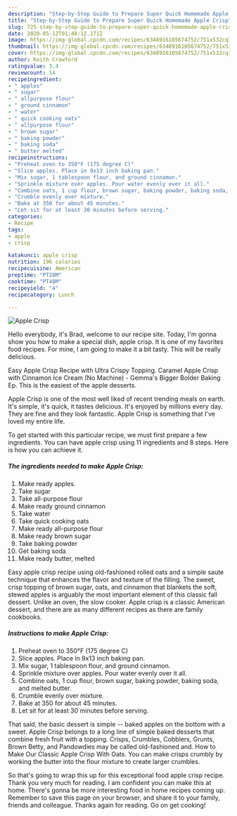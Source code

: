 ```yaml
---
description: "Step-by-Step Guide to Prepare Super Quick Homemade Apple Crisp"
title: "Step-by-Step Guide to Prepare Super Quick Homemade Apple Crisp"
slug: 725-step-by-step-guide-to-prepare-super-quick-homemade-apple-crisp
date: 2020-05-12T01:48:12.171Z
image: https://img-global.cpcdn.com/recipes/6348916105674752/751x532cq70/apple-crisp-recipe-main-photo.jpg
thumbnail: https://img-global.cpcdn.com/recipes/6348916105674752/751x532cq70/apple-crisp-recipe-main-photo.jpg
cover: https://img-global.cpcdn.com/recipes/6348916105674752/751x532cq70/apple-crisp-recipe-main-photo.jpg
author: Keith Crawford
ratingvalue: 3.4
reviewcount: 14
recipeingredient:
- " apples"
- " sugar"
- " allpurpose flour"
- " ground cinnamon"
- " water"
- " quick cooking oats"
- " allpurpose flour"
- " brown sugar"
- " baking powder"
- " baking soda"
- " butter melted"
recipeinstructions:
- "Preheat oven to 350°F (175 degree C)"
- "Slice apples. Place in 9x13 inch baking pan."
- "Mix sugar, 1 tablespoon flour, and ground cinnamon."
- "Sprinkle mixture over apples. Pour water evenly over it all."
- "Combine oats, 1 cup flour, brown sugar, baking powder, baking soda, and melted butter."
- "Crumble evenly over mixture."
- "Bake at 350 for about 45 minutes."
- "Let sit for at least 30 minutes before serving."
categories:
- Recipe
tags:
- apple
- crisp

katakunci: apple crisp 
nutrition: 196 calories
recipecuisine: American
preptime: "PT28M"
cooktime: "PT48M"
recipeyield: "4"
recipecategory: Lunch

---
```



![Apple Crisp](https://img-global.cpcdn.com/recipes/6348916105674752/751x532cq70/apple-crisp-recipe-main-photo.jpg)

Hello everybody, it's Brad, welcome to our recipe site. Today, I'm gonna show you how to make a special dish, apple crisp. It is one of my favorites food recipes. For mine, I am going to make it a bit tasty. This will be really delicious.

Easy Apple Crisp Recipe with Ultra Crispy Topping. Caramel Apple Crisp with Cinnamon Ice Cream (No Machine) - Gemma&#39;s Bigger Bolder Baking Ep. This is the easiest of the apple desserts.

Apple Crisp is one of the most well liked of recent trending meals on earth. It's simple, it's quick, it tastes delicious. It's enjoyed by millions every day. They are fine and they look fantastic. Apple Crisp is something that I've loved my entire life.


To get started with this particular recipe, we must first prepare a few ingredients. You can have apple crisp using 11 ingredients and 8 steps. Here is how you can achieve it.

##### The ingredients needed to make Apple Crisp:

1. Make ready  apples.
1. Take  sugar
1. Take  all-purpose flour
1. Make ready  ground cinnamon
1. Take  water
1. Take  quick cooking oats
1. Make ready  all-purpose flour
1. Make ready  brown sugar
1. Take  baking powder
1. Get  baking soda
1. Make ready  butter, melted


Easy apple crisp recipe using old-fashioned rolled oats and a simple saute technique that enhances the flavor and texture of the filling. The sweet, crisp topping of brown sugar, oats, and cinnamon that blankets the soft, stewed apples is arguably the most important element of this classic fall dessert. Unlike an oven, the slow cooker. Apple crisp is a classic American dessert, and there are as many different recipes as there are family cookbooks. 

##### Instructions to make Apple Crisp:

1. Preheat oven to 350°F (175 degree C)
1. Slice apples. Place in 9x13 inch baking pan.
1. Mix sugar, 1 tablespoon flour, and ground cinnamon.
1. Sprinkle mixture over apples. Pour water evenly over it all.
1. Combine oats, 1 cup flour, brown sugar, baking powder, baking soda, and melted butter.
1. Crumble evenly over mixture.
1. Bake at 350 for about 45 minutes.
1. Let sit for at least 30 minutes before serving.


That said, the basic dessert is simple -- baked apples on the bottom with a sweet. Apple Crisp belongs to a long line of simple baked desserts that combine fresh fruit with a topping. Crisps, Crumbles, Cobblers, Grunts, Brown Betty, and Pandowdies may be called old-fashioned and. How to Make Our Classic Apple Crisp With Oats. You can make crisps crumbly by working the butter into the flour mixture to create larger crumbles. 

So that's going to wrap this up for this exceptional food apple crisp recipe. Thank you very much for reading. I am confident you can make this at home. There's gonna be more interesting food in home recipes coming up. Remember to save this page on your browser, and share it to your family, friends and colleague. Thanks again for reading. Go on get cooking!
